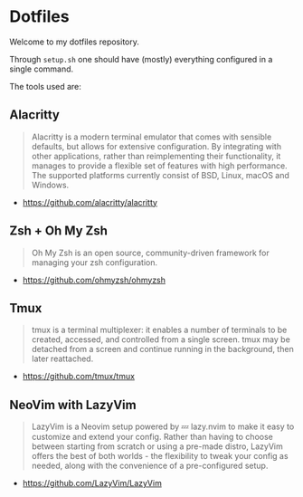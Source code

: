 # Dotfiles

Welcome to my dotfiles repository. 

Through `setup.sh` one should have (mostly) everything configured in a single command.

The tools used are:

## Alacritty

> Alacritty is a modern terminal emulator that comes with sensible defaults, but allows for extensive configuration. By integrating with other applications, rather than reimplementing their functionality, it manages to provide a flexible set of features with high performance. The supported platforms currently consist of BSD, Linux, macOS and Windows.

- https://github.com/alacritty/alacritty

## Zsh + Oh My Zsh

> Oh My Zsh is an open source, community-driven framework for managing your zsh configuration.

- https://github.com/ohmyzsh/ohmyzsh

## Tmux

> tmux is a terminal multiplexer: it enables a number of terminals to be created, accessed, and controlled from a single screen. tmux may be detached from a screen and continue running in the background, then later reattached.

- https://github.com/tmux/tmux

## NeoVim with LazyVim

> LazyVim is a Neovim setup powered by 💤 lazy.nvim to make it easy to customize and extend your config. Rather than having to choose between starting from scratch or using a pre-made distro, LazyVim offers the best of both worlds - the flexibility to tweak your config as needed, along with the convenience of a pre-configured setup.

- https://github.com/LazyVim/LazyVim

